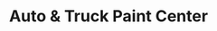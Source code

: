 ---
title: "Auto & Truck Paint Center"
url: /el-paso/auto-und-truck-paint-center/
shop: Autowerkstatt
---
